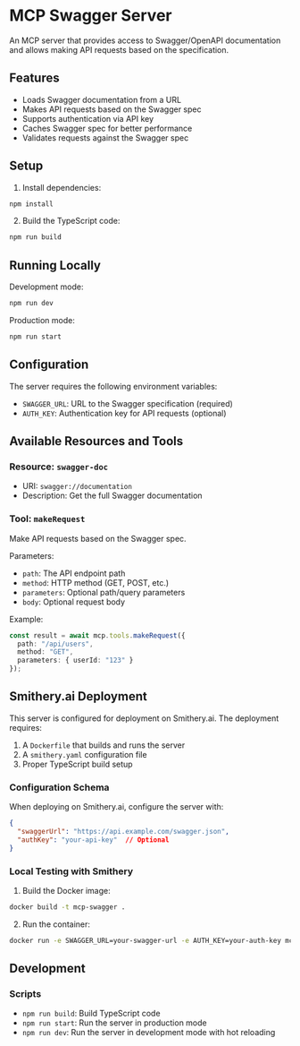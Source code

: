 # MCP Swagger Server

An MCP server that provides access to Swagger/OpenAPI documentation and allows making API requests based on the specification.

## Features

- Loads Swagger documentation from a URL
- Makes API requests based on the Swagger spec
- Supports authentication via API key
- Caches Swagger spec for better performance
- Validates requests against the Swagger spec

## Setup

1. Install dependencies:
```bash
npm install
```

2. Build the TypeScript code:
```bash
npm run build
```

## Running Locally

Development mode:
```bash
npm run dev
```

Production mode:
```bash
npm run start
```

## Configuration

The server requires the following environment variables:

- `SWAGGER_URL`: URL to the Swagger specification (required)
- `AUTH_KEY`: Authentication key for API requests (optional)

## Available Resources and Tools

### Resource: `swagger-doc`
- URI: `swagger://documentation`
- Description: Get the full Swagger documentation

### Tool: `makeRequest`
Make API requests based on the Swagger spec.

Parameters:
- `path`: The API endpoint path
- `method`: HTTP method (GET, POST, etc.)
- `parameters`: Optional path/query parameters
- `body`: Optional request body

Example:
```typescript
const result = await mcp.tools.makeRequest({
  path: "/api/users",
  method: "GET",
  parameters: { userId: "123" }
});
```

## Smithery.ai Deployment

This server is configured for deployment on Smithery.ai. The deployment requires:

1. A `Dockerfile` that builds and runs the server
2. A `smithery.yaml` configuration file
3. Proper TypeScript build setup

### Configuration Schema

When deploying on Smithery.ai, configure the server with:

```json
{
  "swaggerUrl": "https://api.example.com/swagger.json",
  "authKey": "your-api-key"  // Optional
}
```

### Local Testing with Smithery

1. Build the Docker image:
```bash
docker build -t mcp-swagger .
```

2. Run the container:
```bash
docker run -e SWAGGER_URL=your-swagger-url -e AUTH_KEY=your-auth-key mcp-swagger
```

## Development

### Scripts

- `npm run build`: Build TypeScript code
- `npm run start`: Run the server in production mode
- `npm run dev`: Run the server in development mode with hot reloading
